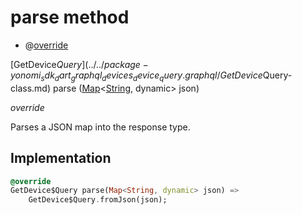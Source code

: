 


# parse method







- @[override](https://api.dart.dev/stable/2.12.3/dart-core/override-constant.html)

[GetDevice$Query](../../package-yonomi_sdk_dart_graphql_devices_device_query.graphql/GetDevice$Query-class.md) parse
([Map](https://api.dart.dev/stable/2.12.3/dart-core/Map-class.html)&lt;[String](https://api.dart.dev/stable/2.12.3/dart-core/String-class.html), dynamic> json)

_override_



<p>Parses a JSON map into the response type.</p>



## Implementation

```dart
@override
GetDevice$Query parse(Map<String, dynamic> json) =>
    GetDevice$Query.fromJson(json);
```







